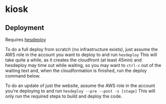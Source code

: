 # kiosk

## Deployment

Requires [hesdeploy](https://github.com/ndlib/hesburgh_utilities/blob/master/scripts/HESDEPLOY.md)

To do a full deploy from scratch (no infrastructure exists), just assume the AWS role in the account you want to deploy to
and run `hesdeploy` This will take quite a while, as it creates the cloudfront (at least 45min) and hesdeploy may time out while waiting, 
so you may want to `ctrl-c` out of the waiting text and, when the cloudformation is finished, run the deploy command below.

To do an update of just the website, assume the AWS role in the account you're deploying to and run
`hesdeploy --pre --post -s [stage]` This will only run the required steps to build and deploy the code.
